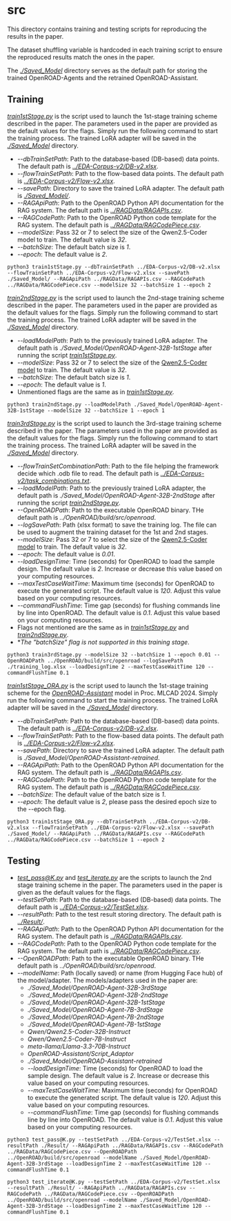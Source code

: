 # src
This directory contains training and testing scripts for reproducing the results in the paper.

The dataset shuffling variable is hardcoded in each training script to ensure the reproduced results match the ones in the paper.

The [*./Saved_Model*](./Saved_Model) directory serves as the default path for storing the trained OpenROAD-Agents and the retrained OpenROAD-Assistant.

## Training
[*train1stStage.py*](./train1stStage.py) is the script used to launch the 1st-stage training scheme described in the paper. The parameters used in the paper are provided as the default values for the flags. Simply run the following command to start the training process. The trained LoRA adapter will be saved in the [*./Saved_Model*](./Saved_Model) directory.
- *--dbTrainSetPath*: Path to the database-based (DB-based) data points. The default path is [*../EDA-Corpus-v2/DB-v2.xlsx*](../EDA-Corpus-v2/DB-v2.xlsx).
- *--flowTrainSetPath*: Path to the flow-based data points. The default path is [*../EDA-Corpus-v2/Flow-v2.xlsx*](../EDA-Corpus-v2/Flow-v2.xlsx).
- *--savePath*: Directory to save the trained LoRA adapter. The default path is [*./Saved_Model/*](./Saved_Model/).
- *--RAGApiPath*: Path to the OpenROAD Python API documentation for the RAG system. The default path is [*../RAGData/RAGAPIs.csv*](../RAGData/RAGAPIs.csv).
- *--RAGCodePath*: Path to the OpenROAD Python code template for the RAG system. The default path is [*../RAGData/RAGCodePiece.csv*](../RAGData/RAGCodePiece.csv).
- *--modelSize*: Pass 32 or 7 to select the size of the Qwen2.5-Coder model to train. The default value is *32*.
- *--batchSize*: The default batch size is *1*.
- *--epoch*: The default value is *2*.
```
python3 train1stStage.py --dbTrainSetPath ../EDA-Corpus-v2/DB-v2.xlsx --flowTrainSetPath ../EDA-Corpus-v2/Flow-v2.xlsx --savePath ./Saved_Model/ --RAGApiPath ../RAGData/RAGAPIs.csv --RAGCodePath ../RAGData/RAGCodePiece.csv --modelSize 32 --batchSize 1 --epoch 2
```


[*train2ndStage.py*](./train2ndStage.py) is the script used to launch the 2nd-stage training scheme described in the paper. The parameters used in the paper are provided as the default values for the flags. Simply run the following command to start the training process. The trained LoRA adapter will be saved in the [*./Saved_Model*](./Saved_Model) directory.
- *--loadModelPath*: Path to the previously trained LoRA adapter. The default path is *./Saved_Model/OpenROAD-Agent-32B-1stStage* after running the script [*train1stStage.py*](./train1stStage.py).
- *--modelSize*: Pass 32 or 7 to select the size of the [Qwen2.5-Coder model](https://huggingface.co/collections/Qwen/qwen25-coder-66eaa22e6f99801bf65b0c2f) to train. The default value is *32*.
- *--batchSize*: The default batch size is *1*.
- *--epoch*: The default value is *1*.
- Unmentioned flags are the same as in [*train1stStage.py*](./train1stStage.py).
```
python3 train2ndStage.py --loadModelPath ./Saved_Model/OpenROAD-Agent-32B-1stStage --modelSize 32 --batchSize 1 --epoch 1
```


[*train3rdStage.py*](./train3rdStage.py) is the script used to launch the 3rd-stage training scheme described in the paper. The parameters used in the paper are provided as the default values for the flags. Simply run the following command to start the training process. The trained LoRA adapter will be saved in the [*./Saved_Model*](./Saved_Model) directory.
- *--flowTrainSetCombinationPath*: Path to the file helping the framework decide which .odb file to read. The default path is [*../EDA-Corpus-v2/task_combinations.txt*](../EDA-Corpus-v2/task_combinations.txt).
- *--loadModelPath*: Path to the previously trained LoRA adapter, the default path is *./Saved_Model/OpenROAD-Agent-32B-2ndStage* after running the script [*train2ndStage.py*](./train2ndStage.py).
- *--OpenROADPath*: Path to the executable OpenROAD binary. THe default path is *../OpenROAD/build/src/openroad*.
- *--logSavePath*: Path (xlsx format) to save the training log. The file can be used to augment the training dataset for the 1st and 2nd stages.
- *--modelSize*: Pass 32 or 7 to select the size of the [Qwen2.5-Coder model](https://huggingface.co/collections/Qwen/qwen25-coder-66eaa22e6f99801bf65b0c2f) to train. The default value is *32*.
- *--epoch*: The default value is *0.01*.
- *--loadDesignTime*: Time (seconds) for OpenROAD to load the sample design. The default value is *2*. Increase or decrease this value based on your computing resources.
- *--maxTestCaseWaitTime*: Maximum time (seconds) for OpenROAD to execute the generated script. The default value is *120*. Adjust this value based on your computing resources.
- *--commandFlushTime*: Time gap (seconds) for flushing commands line by line into OpenROAD. The default value is *0.1*. Adjust this value based on your computing resources.
- Flags not mentioned are the same as in [*train1stStage.py*](./train1stStage.py) and [*train2ndStage.py*](./train2ndStage.py).
- **The "batchSize" flag is not supported in this training stage*.
```
python3 train3rdStage.py --modelSize 32 --batchSize 1 --epoch 0.01 --OpenROADPath ../OpenROAD/build/src/openroad --logSavePath ./training_log.xlsx --loadDesignTime 2 --maxTestCaseWaitTime 120 --commandFlushTime 0.1
```


[*train1stStage_ORA.py*](./train1stStage_ORA.py) is the script used to launch the 1st-stage training scheme for the [*OpenROAD-Assistant*](https://ieeexplore.ieee.org/document/10740242) model in Proc. MLCAD 2024. Simply run the following command to start the training process. The trained LoRA adapter will be saved in the [*./Saved_Model*](./Saved_Model) directory.
- *--dbTrainSetPath*: Path to the database-based (DB-based) data points. The default path is [*../EDA-Corpus-v2/DB-v2.xlsx*](../EDA-Corpus-v2/DB-v2.xlsx).
- *--flowTrainSetPath*: Path to the flow-based data points. The default path is [*../EDA-Corpus-v2/Flow-v2.xlsx*](../EDA-Corpus-v2/Flow-v2.xlsx).
- *--savePath*: Directory to save the trained LoRA adapter. The default path is *./Saved_Model/OpenROAD-Assistant-retrained*.
- *--RAGApiPath*: Path to the OpenROAD Python API documentation for the RAG system. The default path is [*../RAGData/RAGAPIs.csv*](../RAGData/RAGAPIs.csv).
- *--RAGCodePath*: Path to the OpenROAD Python code template for the RAG system. The default path is [*../RAGData/RAGCodePiece.csv*](../RAGData/RAGCodePiece.csv).
- *--batchSize*: The default value of the batch size is *1*.
- *--epoch*: The default value is *2*, please pass the desired epoch size to the --epoch flag.
```
python3 train1stStage_ORA.py --dbTrainSetPath ../EDA-Corpus-v2/DB-v2.xlsx --flowTrainSetPath ../EDA-Corpus-v2/Flow-v2.xlsx --savePath ./Saved_Model/ --RAGApiPath ../RAGData/RAGAPIs.csv --RAGCodePath ../RAGData/RAGCodePiece.csv --batchSize 1 --epoch 2
```

## Testing
- [*test_pass@K.py*](./test_pass@K.py) and [*test_iterate.py*](./test_iterate.py) are the scripts to launch the 2nd stage training scheme in the paper. The parameters used in the paper is given as the default values for the flags.
- *--testSetPath*: Path to the database-based (DB-based) data points. The default path is [*../EDA-Corpus-v2/TestSet.xlsx*](../EDA-Corpus-v2/TestSet.xlsx).
- *--resultPath*: Path to the test result storing directory. The default path is [*../Result/*](../Result/).
- *--RAGApiPath*: Path to the OpenROAD Python API documentation for the RAG system. The default path is [*../RAGData/RAGAPIs.csv*](../RAGData/RAGAPIs.csv).
- *--RAGCodePath*: Path to the OpenROAD Python code template for the RAG system. The default path is [*../RAGData/RAGCodePiece.csv*](../RAGData/RAGCodePiece.csv).
- *--OpenROADPath*: Path to the executable OpenROAD binary. THe default path is *../OpenROAD/build/src/openroad*.
- *--modelName*: Path (locally saved) or name (from Hugging Face hub) of the model/adapter. The models/adapters used in the paper are:
  - *./Saved_Model/OpenROAD-Agent-32B-3rdStage*
  - *./Saved_Model/OpenROAD-Agent-32B-2ndStage*
  - *./Saved_Model/OpenROAD-Agent-32B-1stStage*
  - *./Saved_Model/OpenROAD-Agent-7B-3rdStage*
  - *./Saved_Model/OpenROAD-Agent-7B-2ndStage*
  - *./Saved_Model/OpenROAD-Agent-7B-1stStage*
  - *Qwen/Qwen2.5-Coder-32B-Instruct*
  - *Qwen/Qwen2.5-Coder-7B-Instruct*
  - *meta-llama/Llama-3.3-70B-Instruct*
  - *OpenROAD-Assistant/Script_Adaptor*
  - *./Saved_Model/OpenROAD-Assistant-retrained*
  - *--loadDesignTime*: Time (seconds) for OpenROAD to load the sample design. The default value is *2*. Increase or decrease this value based on your computing resources.
  - *--maxTestCaseWaitTime*: Maximum time (seconds) for OpenROAD to execute the generated script. The default value is *120*. Adjust this value based on your computing resources.
  - *--commandFlushTime*: Time gap (seconds) for flushing commands line by line into OpenROAD. The default value is *0.1*. Adjust this value based on your computing resources.
```
python3 test_pass@K.py --testSetPath ../EDA-Corpus-v2/TestSet.xlsx --resultPath ./Result/ --RAGApiPath ../RAGData/RAGAPIs.csv --RAGCodePath ../RAGData/RAGCodePiece.csv --OpenROADPath ../OpenROAD/build/src/openroad --modelName ./Saved_Model/OpenROAD-Agent-32B-3rdStage --loadDesignTime 2 --maxTestCaseWaitTime 120 --commandFlushTime 0.1
```
```
python3 test_iterate@K.py --testSetPath ../EDA-Corpus-v2/TestSet.xlsx --resultPath ./Result/ --RAGApiPath ../RAGData/RAGAPIs.csv --RAGCodePath ../RAGData/RAGCodePiece.csv --OpenROADPath ../OpenROAD/build/src/openroad --modelName ./Saved_Model/OpenROAD-Agent-32B-3rdStage --loadDesignTime 2 --maxTestCaseWaitTime 120 --commandFlushTime 0.1
```